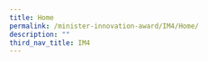 ```yaml
---
title: Home
permalink: /minister-innovation-award/IM4/Home/
description: ""
third_nav_title: IM4
---
```

